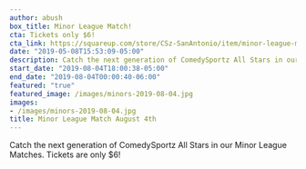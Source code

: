 ```yaml
---
author: abush
box_title: Minor League Match!
cta: Tickets only $6!
cta_link: https://squareup.com/store/CSz-SanAntonio/item/minor-league-match-august-th
date: "2019-05-08T15:53:09-05:00"
description: Catch the next generation of ComedySportz All Stars in our Minor League Matches.
start_date: "2019-08-04T18:00:38-05:00"
end_date: "2019-08-04T00:00:40-06:00"
featured: "true"
featured_image: /images/minors-2019-08-04.jpg
images:
- /images/minors-2019-08-04.jpg
title: Minor League Match August 4th
---
```


Catch the next generation of ComedySportz All Stars in our Minor League Matches.
Tickets are only $6!
